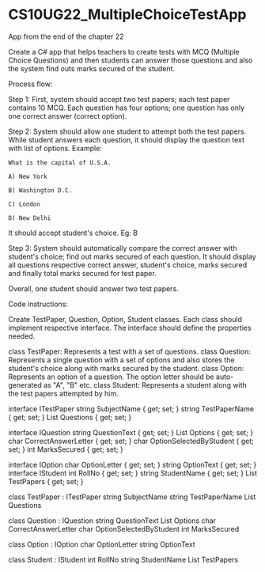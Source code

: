# CS10UG22_MultipleChoiceTestApp
App from the end of the chapter 22

Create a C# app that helps teachers to create tests with MCQ (Multiple Choice Questions) and then students can answer those questions and also the system find outs marks secured of the student.



Process flow:

Step 1: First, system should accept two test papers; each test paper contains 10 MCQ.
Each question has four options; one question has only one correct answer (correct option).



Step 2: System should allow one student to attempt both the test papers. While student answers each question, it should display the question text with list of options.
Example:

    What is the capital of U.S.A.

    A) New York

    B) Washington D.C.

    C) London

    D) New Delhi

It should accept student's choice. Eg:  B

Step 3: System should automatically compare the correct answer with student's choice; find out marks secured of each question.
It should display all questions respective correct answer, student's choice, marks secured and finally total marks secured for test paper.

Overall, one student should answer two test papers.


Code instructions:

Create TestPaper, Question, Option, Student classes. Each class should implement respective interface. The interface should define the properties needed.

class TestPaper: Represents a test with a set of questions.
class Question: Represents a single question with a set of options and also stores the student's choice along with marks secured by the student.
class Option: Represents an option of a question. The option letter should be auto-generated as "A", "B" etc.
class Student: Represents a student along with the test papers attempted by him.


interface ITestPaper
string SubjectName { get; set; }
string TestPaperName { get; set; }
List<IQuestion> Questions { get; set; }

interface IQuestion
string QuestionText { get; set; }
List<IOption> Options { get; set; }
char CorrectAnswerLetter { get; set; }
char OptionSelectedByStudent { get; set; }
int MarksSecured { get; set; }

interface IOption
char OptionLetter { get; set; }
string OptionText { get; set; }
interface IStudent
int RollNo { get; set; }
string StudentName { get; set; }
List<ITestPaper> TestPapers { get; set; }

class TestPaper : ITestPaper
string SubjectName
string TestPaperName
List<IQuestion> Questions

class Question : IQuestion
string QuestionText
List<IOption> Options
char CorrectAnswerLetter
char OptionSelectedByStudent
int MarksSecured

class Option : IOption
char OptionLetter
string OptionText

class Student : IStudent
int RollNo
string StudentName
List<ITestPaper> TestPapers

